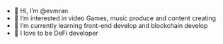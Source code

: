 - 👋 Hi, I’m @evmran
- 👀 I’m interested in video Games, music produce and content creating
- 🌱 I’m currently learning front-end develop and blockchain develop
- 💞️ I love to be DeFi developer
